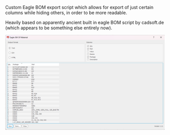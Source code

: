 Custom Eagle BOM export script which allows for export of just certain columns while hiding others, in order to be more readable.

Heavily based on apparently ancient built in eagle BOM script by cadsoft.de (which appears to be something else entirely now).

![Screenshot](screenshot_dialog_box.png)
